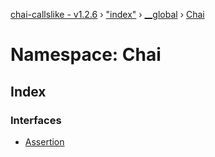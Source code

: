 [chai-callslike - v1.2.6](../README.md) › ["index"](_index_.md) › [__global](_index_.__global.md) › [Chai](_index_.__global.chai.md)

# Namespace: Chai

## Index

### Interfaces

* [Assertion](../interfaces/_index_.__global.chai.assertion.md)
